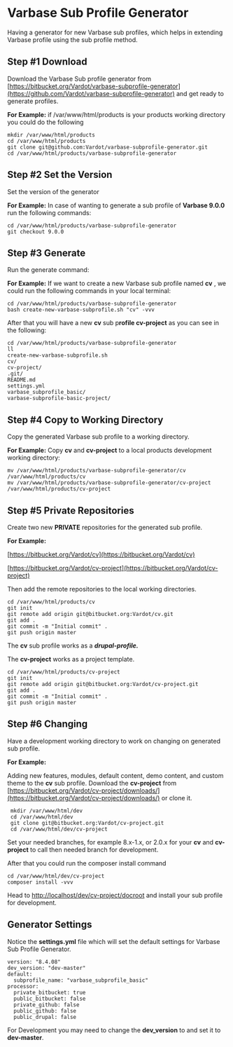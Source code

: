 # Varbase Sub Profile Generator

Having a generator for new Varbase sub profiles, which helps in extending Varbase profile using the sub profile method.

## Step \#1 Download

Download the Varbase Sub profile generator from [https://bitbucket.org/Vardot/varbase-subprofile-generator](https://github.com/Vardot/varbase-subprofile-generator) and get ready to generate profiles.

**For Example:** if /var/www/html/products is your products working directory you could do the following

```text
mkdir /var/www/html/products
cd /var/www/html/products
git clone git@github.com:Vardot/varbase-subprofile-generator.git
cd /var/www/html/products/varbase-subprofile-generator
```

## Step \#2 Set the Version

Set the version of the generator

**For Example:** In case of wanting to generate a sub profile of **Varbase 9.0.0** run the following commands:

```text
cd /var/www/html/products/varbase-subprofile-generator
git checkout 9.0.0
```

## Step \#3 Generate

Run the generate command:

**For Example:** If we want to create a new Varbase sub profile named **cv** , we could run the following commands in your local terminal:

```text
cd /var/www/html/products/varbase-subprofile-generator
bash create-new-varbase-subprofile.sh "cv" -vvv
```

After that you will have a new **cv** sub p**rofile cv-project** as you can see in the following:

```text
cd /var/www/html/products/varbase-subprofile-generator
ll
create-new-varbase-subprofile.sh
cv/
cv-project/
.git/
README.md
settings.yml
varbase_subprofile_basic/
varbase-subprofile-basic-project/
```

## Step \#4 Copy to Working Directory

Copy the generated Varbase sub profile to a working directory.

**For Example:** Copy **cv** and **cv-project** to a local products development working directory:

```text
mv /var/www/html/products/varbase-subprofile-generator/cv /var/www/html/products/cv
mv /var/www/html/products/varbase-subprofile-generator/cv-project /var/www/html/products/cv-project
```

## Step \#5 Private Repositories

Create two new **PRIVATE** repositories for the generated sub profile.

**For Example:**

[https://bitbucket.org/Vardot/cv](https://bitbucket.org/Vardot/cv)

[https://bitbucket.org/Vardot/cv-project](https://bitbucket.org/Vardot/cv-project)

Then add the remote repositories to the local working directories.

```text
cd /var/www/html/products/cv
git init
git remote add origin git@bitbucket.org:Vardot/cv.git
git add .
git commit -m "Initial commit" .
git push origin master
```

The **cv** sub profile works as a _**drupal-profile.**_

The **cv-project** works as a project template.

```text
cd /var/www/html/products/cv-project
git init
git remote add origin git@bitbucket.org:Vardot/cv-project.git
git add .
git commit -m "Initial commit" .
git push origin master
```

## Step \#6 Changing 

Have a development working directory to work on changing on generated sub profile.

**For Example:** 

Adding new features, modules, default content, demo content, and custom theme to the **cv** sub profile. Download the **cv-project** from [https://bitbucket.org/Vardot/cv-project/downloads/](https://bitbucket.org/Vardot/cv-project/downloads/) or clone it.

```text
 mkdir /var/www/html/dev
 cd /var/www/html/dev
 git clone git@bitbucket.org:Vardot/cv-project.git
 cd /var/www/html/dev/cv-project
```

Set your needed branches, for example 8.x-1.x, or 2.0.x for your **cv** and **cv-project** to call then needed branch for development.

After that you could run the composer install command

```text
cd /var/www/html/dev/cv-project
composer install -vvv
```

Head to [http://localhost/dev/cv-project/docroot](http://localhost/dev/cv-project/docroot) and install your sub profile for development.

## Generator Settings

Notice the **settings.yml** file which will set the default settings for Varbase Sub Profile Generator.

```text
version: "8.4.08"
dev_version: "dev-master"
default:
  subprofile_name: "varbase_subprofile_basic"
processor:
  private_bitbucket: true
  public_bitbucket: false
  private_github: false
  public_github: false
  public_drupal: false
```

For Development you may need to change the **dev\_version** to and set it to **dev-master**.

